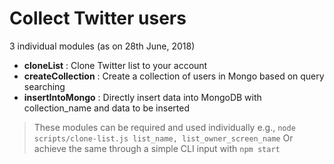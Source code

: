 # Collect Twitter users

3 individual modules (as on 28th June, 2018)

* **cloneList** : Clone Twitter list to your account
* **createCollection** : Create a collection of users in Mongo based on query searching
* **insertIntoMongo** : Directly insert data into MongoDB with collection_name and data to be inserted

> These modules can be required and used individually e.g., `node scripts/clone-list.js list_name, list_owner_screen_name`
> Or achieve the same through a simple CLI input with `npm start`